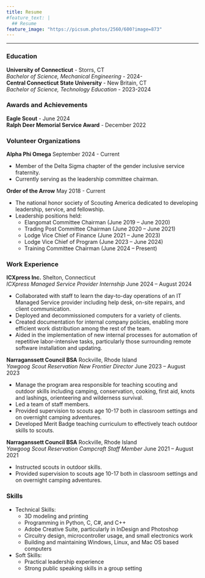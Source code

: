 ```yaml
---
title: Resume
#feature_text: |
  ## Resume
feature_image: "https://picsum.photos/2560/600?image=873"
---
```

___
### Education

**University of Connecticut** - Storrs, CT  
*Bachelor of Science, Mechanical Engineering* - 2024-  
**Central Connecticut State University** - New Britain, CT  
*Bachelor of Science, Technology Education* - 2023-2024


### Awards and Achievements

**Eagle Scout** - June 2024  
**Ralph Deer Memorial Service Award** - December 2022  

### Volunteer Organizations

**Alpha Phi Omega** September 2024 - Current
* Member of the Delta Sigma chapter of the gender inclusive service fraternity.
* Currently serving as the leadership committee chairman.  

**Order of the Arrow** May 2018 - Current
* The national honor society of Scouting America dedicated to developing leadership, service, and fellowship.
* Leadership positions held:
  * Elangomat Committee Chairman (June 2019 – June 2020)
  * Trading Post Committee Chairman (June 2020 – June 2021)
  * Lodge Vice Chief of Finance (June 2021 – June 2023)
  * Lodge Vice Chief of Program (June 2023 – June 2024)
  * Training Committee Chairman (June 2024 – Present)

### Work Experience

**ICXpress Inc.** Shelton, Connecticut  
*ICXpress Managed Service Provider Internship*  June 2024 – August 2024  
* Collaborated with staff to learn the day-to-day operations of an IT Managed Service provider including help desk, on-site repairs, and client communication.
* Deployed and decommissioned computers for a variety of clients.
* Created documentation for internal company policies, enabling more efficient work distribution among the rest of the team.
* Aided in the implementation of new internal processes for automation of repetitive labor-intensive tasks, particularly those surrounding remote software installation and updating.  

**Narraganssett Council BSA** Rockville, Rhode Island  
*Yawgoog Scout Reservation New Frontier Director* June 2023 – August 2023  
* Manage the program area responsible for teaching scouting and outdoor skills including camping, conservation, cooking, first aid, knots and lashings, orienteering and wilderness survival.
* Led a team of staff members.
* Provided supervision to scouts age 10-17 both in classroom settings and on overnight camping adventures. 
* Developed Merit Badge teaching curriculum to effectively teach outdoor skills to scouts.  

**Narraganssett Council BSA** Rockville, Rhode Island  
*Yawgoog Scout Reservation Campcraft Staff Member*  June 2021 – August 2021
* Instructed scouts in outdoor skills.
* Provided supervision to scouts age 10-17 both in classroom settings and on overnight camping adventures.

### Skills

* Technical Skills:
  * 3D modeling and printing
  * Programming in Python, C, C#, and C++
  * Adobe Creative Suite, particularly in InDesign and Photoshop 
  * Circuitry design, microcontroller usage, and small electronics work
  * Building and maintaining Windows, Linux, and Mac OS based computers
* Soft Skills:
  * Practical leadership experience
  * Strong public speaking skills in a group setting


